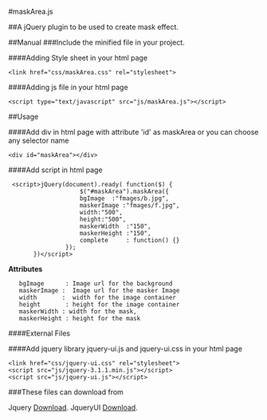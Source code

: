 

#maskArea.js

##A jQuery plugin to be used to create mask effect.

##Manual
###Include the minified file in your project.

####Adding Style sheet in your html page

```<link href="css/maskArea.css" rel="stylesheet">```

####Adding js file in your html page

```<script type="text/javascript" src="js/maskArea.js"></script> ```

##Usage

####Add div in html page with attribute 'id' as  maskArea or you can choose any selector name

```<div id="maskArea"></div> ```

####Add script in html page
```
 <script>jQuery(document).ready( function($) {
                    $("#maskArea").maskArea({
                    bgImage  :"fmages/b.jpg",
                    maskerImage :"fmages/f.jpg",
                    width:"500",
                    height:"500",
                    maskerWidth  :"150",
                    maskerHeight :"150",
                    complete	 : function() {}
                });
       })</script> 
```

   **Attributes**
   ```
      bgImage      : Image url for the background
      maskerImage :  Image url for the masker Image
      width       :  width for the image container
      height       : height for the image container
      maskerWidth : width for the mask,
      maskerHeight : height for the mask
```



####External Files 

####Add jquery library jquery-ui.js and jquery-ui.css in your html page
```
<link href="css/jquery-ui.css" rel="stylesheet">
<script src="js/jquery-3.1.1.min.js"></script>
<script src="js/jquery-ui.js"></script>
 ```
###These files can download from 

Jquery [Download](https://http://jqueryui.com/download//).
JqueryUI [Download](http://jqueryui.com/download/).
